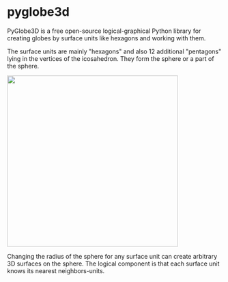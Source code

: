 # pyglobe3d
PyGlobe3D is a free open-source logical-graphical Python library for creating globes by surface units like hexagons and working with them. 

The surface units are mainly "hexagons" and also 12 additional "pentagons" lying in the vertices of the icosahedron. They form the sphere or a part of the sphere. 

<img src="https://user-images.githubusercontent.com/85578981/127783633-d5dc5e1b-57e8-426b-ae48-cb57790e715e.png" data-canonical-src="https://user-images.githubusercontent.com/85578981/127783633-d5dc5e1b-57e8-426b-ae48-cb57790e715e.png" width="400"/>

Changing the radius of the sphere for any surface unit can create arbitrary 3D surfaces on the sphere. The logical component is that each surface unit knows its nearest neighbors-units.
